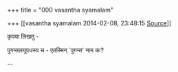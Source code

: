 +++
title = "000 vasantha syamalam"

+++
[[vasantha syamalam	2014-02-08, 23:48:15 [Source](https://groups.google.com/g/samskrita/c/DpIEOEYMitQ)]]



  

कृपया लिखतु -

पुगन्तलघूपधस्य च - एतस्मिन् \`पुगन्त' नाम कः?

--  
  

